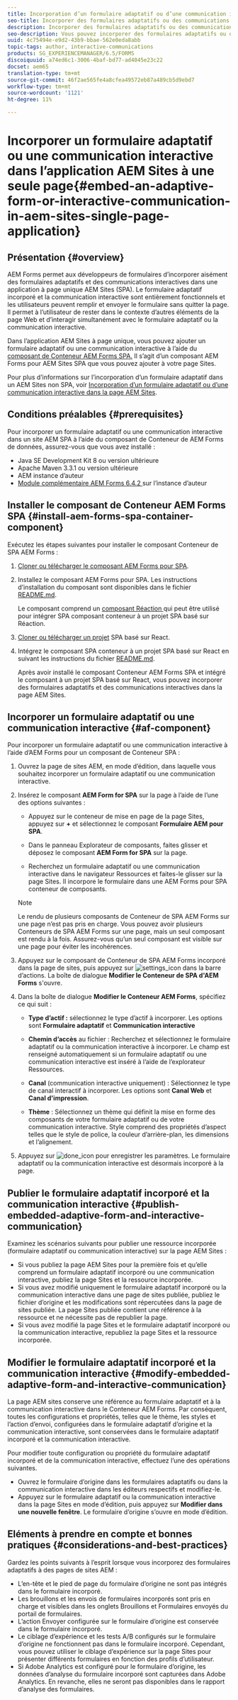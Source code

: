 ```yaml
---
title: Incorporation d’un formulaire adaptatif ou d’une communication interactive dans une application AEM Sites à une seule page
seo-title: Incorporer des formulaires adaptatifs ou des communications interactives dans des pages AEM Sites
description: Incorporer des formulaires adaptatifs ou des communications interactives dans des pages AEM Sites. Les utilisateurs peuvent remplir et envoyer des formulaires sans quitter la page Sites.
seo-description: Vous pouvez incorporer des formulaires adaptatifs ou des communications interactives dans des pages AEM Sites. Les utilisateurs peuvent remplir et envoyer des formulaires sans quitter la page Sites.
uuid: 4c75494e-e9d2-43b9-bbae-562e0eda8abb
topic-tags: author, interactive-communications
products: SG_EXPERIENCEMANAGER/6.5/FORMS
discoiquuid: a74ed6c1-3006-4baf-bd77-ad4045e23c22
docset: aem65
translation-type: tm+mt
source-git-commit: 46f2ae565fe4a8cfea49572eb87a489cb5d9ebd7
workflow-type: tm+mt
source-wordcount: '1121'
ht-degree: 11%

---
```



# Incorporer un formulaire adaptatif ou une communication interactive dans l’application AEM Sites à une seule page{#embed-an-adaptive-form-or-interactive-communication-in-aem-sites-single-page-application}

## Présentation {#overview}

AEM Forms permet aux développeurs de formulaires d’incorporer aisément des formulaires adaptatifs et des communications interactives dans une application à page unique AEM Sites (SPA). Le formulaire adaptatif incorporé et la communication interactive sont entièrement fonctionnels et les utilisateurs peuvent remplir et envoyer le formulaire sans quitter la page. Il permet à l’utilisateur de rester dans le contexte d’autres éléments de la page Web et d’interagir simultanément avec le formulaire adaptatif ou la communication interactive.

Dans l’application AEM Sites à page unique, vous pouvez ajouter un formulaire adaptatif ou une communication interactive à l’aide du [composant de Conteneur AEM Forms SPA](../../forms/using/embed-adaptive-form-aem-sites-spa.md#af-component)[.](../../forms/using/embed-adaptive-form-aem-sites-spa.md#af-component) Il s’agit d’un composant AEM Forms pour AEM Sites SPA que vous pouvez ajouter à votre page Sites.

Pour plus d’informations sur l’incorporation d’un formulaire adaptatif dans un AEM Sites non SPA, voir [Incorporation d’un formulaire adaptatif ou d’une communication interactive dans la page AEM Sites](/help/forms/using/embed-adaptive-form-aem-sites.md).

## Conditions préalables {#prerequisites}

Pour incorporer un formulaire adaptatif ou une communication interactive dans un site AEM SPA à l’aide du composant de Conteneur de AEM Forms de données, assurez-vous que vous avez installé :

* Java SE Development Kit 8 ou version ultérieure
* Apache Maven 3.3.1 ou version ultérieure
* AEM instance d’auteur
* [Module complémentaire AEM Forms 6.4.2 ](https://helpx.adobe.com/fr/aem-forms/kb/aem-forms-releases.html) sur l’instance d’auteur

## Installer le composant de Conteneur AEM Forms SPA {#install-aem-forms-spa-container-component}

Exécutez les étapes suivantes pour installer le composant Conteneur de SPA AEM Forms :

1. [Cloner ou télécharger le composant AEM Forms pour SPA](https://github.com/Adobe-Marketing-Cloud/aem-forms/tree/master/forms-spa).
1. Installez le composant AEM Forms pour SPA. Les instructions d’installation du composant sont disponibles dans le fichier [README.md](https://github.com/Adobe-Marketing-Cloud/aem-forms/tree/master/forms-spa#aem-form-component).

   Le composant comprend un [composant Réaction ](https://github.com/Adobe-Marketing-Cloud/aem-forms/tree/master/forms-spa/react-component) qui peut être utilisé pour intégrer SPA composant conteneur à un projet SPA basé sur Réaction.

1. [Cloner ou télécharger un projet](https://github.com/adobe/aem-sample-we-retail-journal) SPA basé sur React.
1. Intégrez le composant SPA conteneur à un projet SPA basé sur React en suivant les instructions du fichier [README.md](https://github.com/Adobe-Marketing-Cloud/aem-forms/tree/master/forms-spa/react-component#aem-form-react-component-for-spa---editor).

   Après avoir installé le composant Conteneur AEM Forms SPA et intégré le composant à un projet SPA basé sur React, vous pouvez incorporer des formulaires adaptatifs et des communications interactives dans la page AEM Sites.

## Incorporer un formulaire adaptatif ou une communication interactive {#af-component}

Pour incorporer un formulaire adaptatif ou une communication interactive à l’aide d’AEM Forms pour un composant de Conteneur SPA :

1. Ouvrez la page de sites AEM, en mode d’édition, dans laquelle vous souhaitez incorporer un formulaire adaptatif ou une communication interactive.
1. Insérez le composant **AEM Form for SPA** sur la page à l’aide de l’une des options suivantes :

   * Appuyez sur le conteneur de mise en page de la page Sites, appuyez sur **+** et sélectionnez le composant **Formulaire AEM pour SPA**.

   * Dans le panneau Explorateur de composants, faites glisser et déposez le composant **AEM Form for SPA** sur la page.
   * Recherchez un formulaire adaptatif ou une communication interactive dans le navigateur Ressources et faites-le glisser sur la page Sites. Il incorpore le formulaire dans une AEM Forms pour SPA conteneur de composants.

   >[!NOTE]
   >
   >Le rendu de plusieurs composants de Conteneur de SPA AEM Forms sur une page n’est pas pris en charge. Vous pouvez avoir plusieurs Conteneurs de SPA AEM Forms sur une page, mais un seul composant est rendu à la fois. Assurez-vous qu’un seul composant est visible sur une page pour éviter les incohérences.

1. Appuyez sur le composant de Conteneur de SPA AEM Forms incorporé dans la page de sites, puis appuyez sur ![settings_icon](assets/settings_icon.png) dans la barre d’actions. La boîte de dialogue **Modifier le Conteneur de SPA d&#39;AEM Forms** s&#39;ouvre.
1. Dans la boîte de dialogue **Modifier le Conteneur AEM Forms**, spécifiez ce qui suit :

   * **Type d’actif :** sélectionnez le type d’actif à incorporer. Les options sont **Formulaire adaptatif** et **Communication interactive**

   * **Chemin d’accès** au fichier : Recherchez et sélectionnez le formulaire adaptatif ou la communication interactive à incorporer. Le champ est renseigné automatiquement si un formulaire adaptatif ou une communication interactive est inséré à l’aide de l’explorateur Ressources.
   * **Canal**  (communication interactive uniquement) : Sélectionnez le type de canal interactif à incorporer. Les options sont **Canal Web** et **Canal d&#39;impression**.

   * **Thème** : Sélectionnez un thème qui définit la mise en forme des composants de votre formulaire adaptatif ou de votre communication interactive. Style comprend des propriétés d’aspect telles que le style de police, la couleur d’arrière-plan, les dimensions et l’alignement.

1. Appuyez sur ![done_icon](assets/done_icon.png) pour enregistrer les paramètres. Le formulaire adaptatif ou la communication interactive est désormais incorporé à la page.

## Publier le formulaire adaptatif incorporé et la communication interactive {#publish-embedded-adaptive-form-and-interactive-communication}

Examinez les scénarios suivants pour publier une ressource incorporée (formulaire adaptatif ou communication interactive) sur la page AEM Sites :

* Si vous publiez la page AEM Sites pour la première fois et qu’elle comprend un formulaire adaptatif incorporé ou une communication interactive, publiez la page Sites et la ressource incorporée.
* Si vous avez modifié uniquement le formulaire adaptatif incorporé ou la communication interactive dans une page de sites publiée, publiez le fichier d’origine et les modifications sont répercutées dans la page de sites publiée. La page Sites publiée contient une référence à la ressource et ne nécessite pas de republier la page.
* Si vous avez modifié la page Sites et le formulaire adaptatif incorporé ou la communication interactive, republiez la page Sites et la ressource incorporée.

## Modifier le formulaire adaptatif incorporé et la communication interactive {#modify-embedded-adaptive-form-and-interactive-communication}

La page AEM sites conserve une référence au formulaire adaptatif et à la communication interactive dans le Conteneur AEM Forms. Par conséquent, toutes les configurations et propriétés, telles que le thème, les styles et l’action d’envoi, configurées dans le formulaire adaptatif d’origine et la communication interactive, sont conservées dans le formulaire adaptatif incorporé et la communication interactive.

Pour modifier toute configuration ou propriété du formulaire adaptatif incorporé et de la communication interactive, effectuez l’une des opérations suivantes.

* Ouvrez le formulaire d’origine dans les formulaires adaptatifs ou dans la communication interactive dans les éditeurs respectifs et modifiez-le.
* Appuyez sur le formulaire adaptatif ou la communication interactive dans la page Sites en mode d’édition, puis appuyez sur **Modifier dans une nouvelle fenêtre**. Le formulaire d’origine s’ouvre en mode d’édition.

## Eléments à prendre en compte et bonnes pratiques {#considerations-and-best-practices}

Gardez les points suivants à l’esprit lorsque vous incorporez des formulaires adaptatifs à des pages de sites AEM :

* L’en-tête et le pied de page du formulaire d’origine ne sont pas intégrés dans le formulaire incorporé.
* Les brouillons et les envois de formulaires incorporés sont pris en charge et visibles dans les onglets Brouillons et Formulaires envoyés du portail de formulaires.
* L’action Envoyer configurée sur le formulaire d’origine est conservée dans le formulaire incorporé.
* Le ciblage d’expérience et les tests A/B configurés sur le formulaire d’origine ne fonctionnent pas dans le formulaire incorporé. Cependant, vous pouvez utiliser le ciblage d’expérience sur la page Sites pour présenter différents formulaires en fonction des profils d’utilisateur.
* Si Adobe Analytics est configuré pour le formulaire d’origine, les données d’analyse du formulaire incorporé sont capturées dans Adobe Analytics. En revanche, elles ne seront pas disponibles dans le rapport d’analyse des formulaires.

